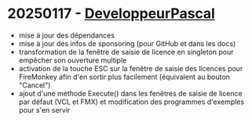 # 20250117 - [DeveloppeurPascal](https://github.com/DeveloppeurPascal)

* mise à jour des dépendances
* mise à jour des infos de sponsoring (pour GitHub et dans les docs)
* transformation de la fenêtre de saisie de licence en singleton pour empêcher son ouverture multiple
* activation de la touche ESC sur la fenêtre de saisie des licences pour FireMonkey afin d'en sortir plus facilement (équivalent au bouton "Cancel")
* ajout d'une méthode Execute() dans les fenêtres de saisie de licence par défaut (VCL et FMX) et modification des programmes d'exemples pour s'en servir

